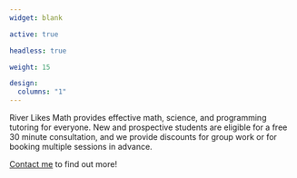 ```yaml
--- 
widget: blank

active: true

headless: true

weight: 15

design: 
  columns: "1"
---
```

River Likes Math provides effective math, science, and programming tutoring for everyone. New and prospective students are eligible for a free 30 minute consultation, and we provide discounts for group work or for booking multiple sessions in advance.

 [Contact me](about/#contact) to find out more! 

